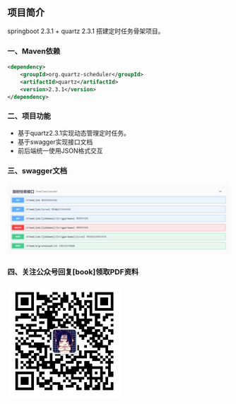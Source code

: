 ## 项目简介
springboot 2.3.1 + quartz 2.3.1 搭建定时任务骨架项目。

### 一、Maven依赖
```xml
<dependency>
    <groupId>org.quartz-scheduler</groupId>
    <artifactId>quartz</artifactId>
    <version>2.3.1</version>
</dependency>
```
### 二、项目功能
- 基于quartz2.3.1实现动态管理定时任务。
- 基于swagger实现接口文档
- 前后端统一使用JSON格式交互

### 三、swagger文档
![swagger文档](./src/main/resources/img/timedTask.png)

### 四、关注公众号回复[book]领取PDF资料
![swagger文档](./src/main/resources/img/frost2.jpg)